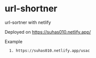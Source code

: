 # url-shortner
url-sortner with netlify

Deployed on https://suhas010.netlify.app/
   
   Example
   
      1. https://suhas010.netlify.app/usac
